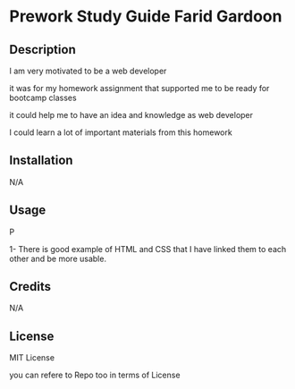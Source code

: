 # Prework Study Guide Farid Gardoon

## Description




I am very motivated to be a web developer

it was for my homework assignment that supported me to be ready for bootcamp classes

it could help me to have an idea and knowledge as web developer

I could learn a lot of important materials from this homework


## Installation


N/A

## Usage

P

1- There is good example of HTML and CSS that I have linked them to each other and be more usable.


## Credits


N/A

## License

MIT License

you can refere to Repo too in terms of License